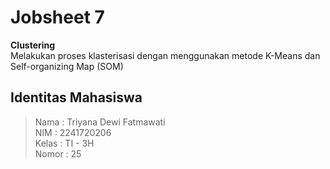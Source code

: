 # Jobsheet 7
**Clustering** <br>
Melakukan proses klasterisasi dengan menggunakan metode K-Means dan Self-organizing Map (SOM)

## Identitas Mahasiswa

> Nama  : Triyana Dewi Fatmawati <br/>
> NIM   : 2241720206 <br/>
> Kelas : TI - 3H <br/>
> Nomor : 25 <br/>
